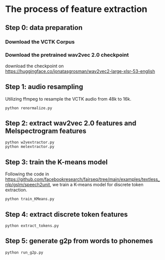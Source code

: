 # The process of feature extraction

## Step 0: data preparation

### Download the VCTK Corpus

### Download the pretrained wav2vec 2.0 checkpoint

download the checkpoint on https://huggingface.co/jonatasgrosman/wav2vec2-large-xlsr-53-english

## Step 1: audio resampling

Utilizing ffmpeg to resample the VCTK audio from 48k to 16k.

```
python renormalize.py
```

## Step 2: extract wav2vec 2.0 features and Melspectrogram features

```
python w2vextractor.py
python melextractor.py
```



## Step 3: train the K-means model

Following the code in https://github.com/facebookresearch/fairseq/tree/main/examples/textless_nlp/gslm/speech2unit, we train a K-means model for discrete token extraction.
```
python train_KMeans.py
```

## Step 4: extract discrete token features

```
python extract_tokens.py
```

## Step 5: generate g2p from words to phonemes

```python
python run_g2p.py
```

